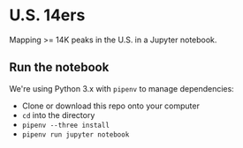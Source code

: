 # U.S. 14ers
Mapping >= 14K peaks in the U.S. in a Jupyter notebook.

## Run the notebook
We're using Python 3.x with `pipenv` to manage dependencies:
- Clone or download this repo onto your computer
- `cd` into the directory
- `pipenv --three install`
- `pipenv run jupyter notebook`
